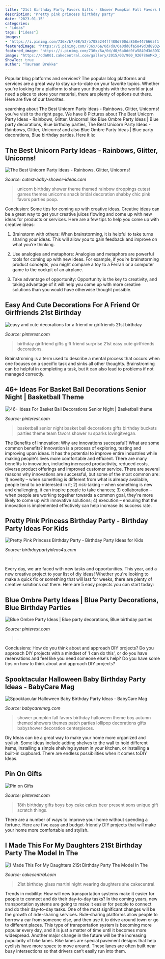 ```yaml
---
title: "21st Birthday Party Favors Gifts - Shower Pumpkin Fall Favors Birthday Halloween Theme Boy Autumn Themed Showers Themes Patch Parties Lollipop Decorations Gifts Babyshower Decoration Centerpieces"
description: "Pretty pink princess birthday party"
date: "2023-01-15"
categories:
- "ideas"
tags: ["ideas"]
images:
- "https://i.pinimg.com/736x/b7/08/52/b7085244ff480d700da858e4476665f1.jpg"
featuredImage: "https://i.pinimg.com/736x/6a/0d/d0/6a0dd0fa5849d3d893242413d2028c8b.jpg"
featured_image: "https://i.pinimg.com/736x/6a/0d/d0/6a0dd0fa5849d3d893242413d2028c8b.jpg"
image: "https://cdn001.cakecentral.com/gallery/2015/03/900_926786nMkD_i-made-this-for-my-daughters-21st-birthday-party-the-model-in-the-martini-glass-is-wearing-what-she-was-wearing-on-the-night.jpg"
ShowToc: true
author: "Taurean Brekke"
---
```



Popular blog platforms and services?
The popular blog platforms and services are a great way to stay up-to-date on your favorite topics. Whether you're looking for a platform to share your thoughts with the world or just need a place to store your material, there are plenty of options out there. Here are five of our favorites.

	

		
searching about The Best Unicorn Party Ideas - Rainbows, Glitter, Unicorns! you've visit to the right page. We have 8 Pictures about The Best Unicorn Party Ideas - Rainbows, Glitter, Unicorns! like Blue Ombre Party Ideas | Blue party decorations, Blue birthday parties, The Best Unicorn Party Ideas - Rainbows, Glitter, Unicorns! and also Blue Ombre Party Ideas | Blue party decorations, Blue birthday parties. Here it is:
		
    
## The Best Unicorn Party Ideas - Rainbows, Glitter, Unicorns!

<img loading=lazy src="http://www.cutest-baby-shower-ideas.com/images/unicorndroppings.jpg" onerror="this.onerror=null;this.src='https://tse4.mm.bing.net/th?id=OIP.YiB-SpoXXmJLUzPhPXtNgQHaLH&amp;pid=15.1';" alt="The Best Unicorn Party Ideas - Rainbows, Glitter, Unicorns!">

_Source: cutest-baby-shower-ideas.com_

>unicorn birthday shower theme themed rainbow droppings cutest games themes unicorns snack bridal decoration shabby chic pink favors parties poop. 

	

Conclusion: Some tips for coming up with creative ideas.
Creative ideas can be a great way to get your creative juices flowing and come up with new ideas for products or services. Here are a few tips to help you come up with creative ideas:
1. Brainstorm with others: When brainstorming, it is helpful to take turns sharing your ideas. This will allow you to gain feedback and improve on what you’re thinking.

2. Use analogies and metaphors: Analogies and metaphors are powerful tools for coming up with new ideas. For example, if you’re brainstorming product concepts, you might compare a toy to a Ferrari or a computer game to the cockpit of an airplane.

3. Take advantage of opportunity: Opportunity is the key to creativity, and taking advantage of it will help you come up with more creative solutions than you would have otherwise thought possible.

    
## Easy And Cute Decorations For A Friend Or Girlfriends 21st Birthday

<img loading=lazy src="https://i.pinimg.com/736x/ce/66/49/ce6649a9d1dccc46c8539e3cd1b48c79--birthday-ideas-for-girlfriend-girlfriend-gift.jpg" onerror="this.onerror=null;this.src='https://tse1.mm.bing.net/th?id=OIP.E4HVbTf8b7TVLw5BsuFOVQHaJ3&amp;pid=15.1';" alt="easy and cute decorations for a friend or girlfriends 21st birthday">

_Source: pinterest.com_

>birthday girlfriend gifts gift friend surprise 21st easy cute girlfriends decorations. 

	

Brainstroming is a term used to describe a mental process that occurs when one focuses on a specific task and sinks all other thoughts. Brainstroming can be helpful in completing a task, but it can also lead to problems if not managed correctly.

    
## 46+ Ideas For Basket Ball Decorations Senior Night | Basketball Theme

<img loading=lazy src="https://i.pinimg.com/736x/6a/0d/d0/6a0dd0fa5849d3d893242413d2028c8b.jpg" onerror="this.onerror=null;this.src='https://tse4.mm.bing.net/th?id=OIP.4YVLSDxT28swSzrjquSHmgAAAA&amp;pid=15.1';" alt="46+ Ideas For Basket Ball Decorations Senior Night | Basketball theme">

_Source: pinterest.com_

>basketball senior night basket ball decorations gifts birthday buckets parties theme team favors shower ru sparks lovingitvegan. 

	

The Benefits of Innovation: Why are innovations successful? What are some common benefits?
Innovation is a process of exploring, testing and improving upon ideas. It has the potential to improve entire industries while making people's lives more comfortable and efficient. There are many benefits to innovation, including increased productivity, reduced costs, diverse product offerings and improved customer service.
There are several reasons why innovations are successful, but some of the most common are: 1) novelty – when something is different from what is already available, people tend to be interested in it; 2) risk-taking – when something is new and challenging, it can inspire people to take chances; 3) collaboration – when people are working together towards a common goal, they're more likely to come up with innovative solutions; 4) execution – ensuring that the innovation is implemented effectively can help increase its success rate.

    
## Pretty Pink Princess Birthday Party - Birthday Party Ideas For Kids

<img loading=lazy src="https://www.birthdaypartyideas4u.com/wp-content/uploads/2016/08/pretty-pink-princess-birthday-party-tablescape.jpg" onerror="this.onerror=null;this.src='https://tse4.mm.bing.net/th?id=OIP.juMfU1_l2OsyuR2PPf2flwHaNd&amp;pid=15.1';" alt="Pretty Pink Princess Birthday Party - Birthday Party Ideas for Kids">

_Source: birthdaypartyideas4u.com_

>. 

	

Every day, we are faced with new tasks and opportunities. This year, add a new creative project to your list of diy ideas! Whether you're looking to make a quick fix or something that will last for weeks, there are plenty of creative solutions out there. Here are 5 easy projects you can start today: 

    
## Blue Ombre Party Ideas | Blue Party Decorations, Blue Birthday Parties

<img loading=lazy src="https://i.pinimg.com/736x/b4/43/b7/b443b7c9b5d1ed5c95f2b2ccb1c40cb0.jpg" onerror="this.onerror=null;this.src='https://tse1.mm.bing.net/th?id=OIP.KOlrCaYqKCL7o1oovEmWCAHaJ7&amp;pid=15.1';" alt="Blue Ombre Party Ideas | Blue party decorations, Blue birthday parties">

_Source: pinterest.com_

>. 

	

Conclusions: How do you think about and approach DIY projects?
Do you approach DIY projects with a mindset of 'I can do this', or do you have reservations and feel like you need someone else's help? Do you have some tips on how to think about and approach DIY projects?

    
## Spooktacular Halloween Baby Birthday Party Ideas - BabyCare Mag

<img loading=lazy src="http://www.babycaremag.com/wp-content/uploads/2016/09/35f169f4e4fb11a070a2831bca53336d.jpg" onerror="this.onerror=null;this.src='https://tse3.mm.bing.net/th?id=OIP.Ee0PM7b-y5rgHRl6bONDbQHaKX&amp;pid=15.1';" alt="Spooktacular Halloween Baby Birthday Party Ideas - BabyCare Mag">

_Source: babycaremag.com_

>shower pumpkin fall favors birthday halloween theme boy autumn themed showers themes patch parties lollipop decorations gifts babyshower decoration centerpieces. 

	

Diy Ideas can be a great way to make your home more organized and stylish. Some ideas include adding shelves to the wall to hold different items, installing a simple shelving system in your kitchen, or installing a built-in cupboard. There are endless possibilities when it comes toDIY Ideas.

    
## Pin On Gifts

<img loading=lazy src="https://i.pinimg.com/736x/b7/08/52/b7085244ff480d700da858e4476665f1.jpg" onerror="this.onerror=null;this.src='https://tse2.mm.bing.net/th?id=OIP.lDxxXTqeuV8Cfi0vRoW10QHaJ3&amp;pid=15.1';" alt="Pin on Gifts">

_Source: pinterest.com_

>18th birthday gifts boys boy cake cakes beer present sons unique gift scratch things. 

	

There are a number of ways to improve your home without spending a fortune. Here are five easy and budget-friendly DIY projects that will make your home more comfortable and stylish.

    
## I Made This For My Daughters 21St Birthday Party The Model In The

<img loading=lazy src="https://cdn001.cakecentral.com/gallery/2015/03/900_926786nMkD_i-made-this-for-my-daughters-21st-birthday-party-the-model-in-the-martini-glass-is-wearing-what-she-was-wearing-on-the-night.jpg" onerror="this.onerror=null;this.src='https://tse3.mm.bing.net/th?id=OIP.FoZwKXERGiUz67fC62V10wHaLH&amp;pid=15.1';" alt="I Made This For My Daughters 21St Birthday Party The Model In The">

_Source: cakecentral.com_

>21st birthday glass martini night wearing daughters she cakecentral. 

	

Trends in mobility: How will new transportation systems make it easier for people to connect and do their day-to-day tasks?
In the coming years, new transportation systems are going to make it easier for people to connect and do their day-to-day tasks. One of the most significant changes will be the growth of ride-sharing services. Ride-sharing platforms allow people to borrow a car from someone else, and then use it to drive around town or go to different places. This type of transportation system is becoming more popular every day, and it is just a matter of time until it becomes more widespread.
Another major change in the future will be the increasing popularity of bike lanes. Bike lanes are special pavement designs that help cyclists have more space to move around. These lanes are often built near busy intersections so that drivers can’t easily run into them.

